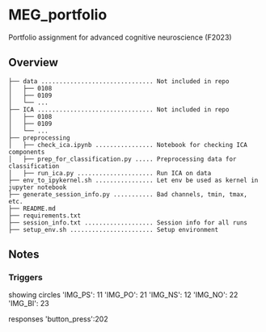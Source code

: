 # MEG_portfolio
Portfolio assignment for advanced cognitive neuroscience (F2023)



## Overview
```
├── data ............................... Not included in repo
│   ├── 0108
│   ├── 0109
│   └── ...
├── ICA ................................ Not included in repo 
│   ├── 0108
│   ├── 0109
│   └── ...
├── preprocessing
│   ├── check_ica.ipynb ................ Notebook for checking ICA components
│   ├── prep_for_classification.py ..... Preprocessing data for classification
│   ├── run_ica.py ..................... Run ICA on data
├── env_to_ipykernel.sh ................ Let env be used as kernel in jupyter notebook
├── generate_session_info.py ........... Bad channels, tmin, tmax, etc.
├── README.md                               
├── requirements.txt
├── session_info.txt ................... Session info for all runs
├── setup_env.sh ....................... Setup environment
```


## Notes
### Triggers

showing circles
'IMG_PS': 11
'IMG_PO': 21 
'IMG_NS': 12 
'IMG_NO': 22  
'IMG_BI': 23


responses
'button_press':202 
